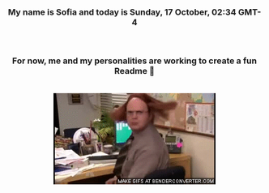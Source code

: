


<div align="center">
<h3 >My name is Sofia and today is Sunday, 17 October, 02:34 GMT-4</h3><br>
<h3 >For now, me and my personalities are working to create a fun Readme 👋
</h3><br>
<img src='img/dwight.gif' alt='working...'/>
</div>
